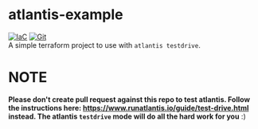 # atlantis-example

[![IaC](https://app.soluble.cloud/api/v1/public/badges/b2b688ce-d49b-42cd-b4b4-1aced3e3104d.svg?orgId=561911742905)](https://app.soluble.cloud/repos/details/github.com/mollypi/atlantis-example?orgId=561911742905)  [![Git](https://app.soluble.cloud/api/v1/public/badges/d91cfc2e-3535-4768-8ca0-d94d99093f4f.svg?orgId=561911742905)](https://app.soluble.cloud/repos/details/github.com/mollypi/atlantis-example?orgId=561911742905)  
A simple terraform project to use with `atlantis testdrive`.

# NOTE
**Please don't create pull request against this repo to test atlantis. Follow the instructions here: https://www.runatlantis.io/guide/test-drive.html instead. The atlantis `testdrive` mode will do all the hard work for you** :)

